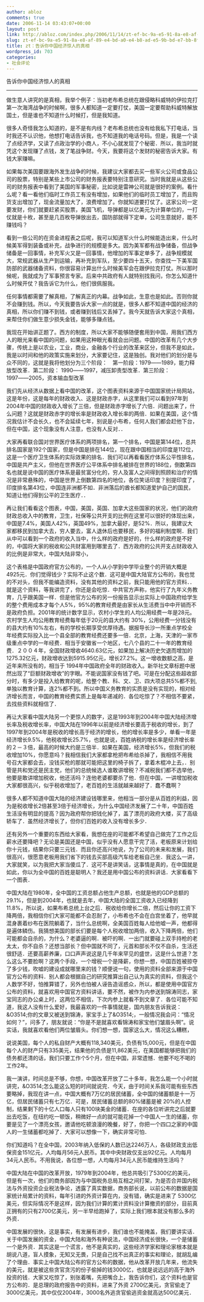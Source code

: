 ```yaml
---
author: abloz
comments: true
date: 2006-11-14 03:43:07+00:00
layout: post
link: http://abloz.com/index.php/2006/11/14/zt-ef-bc-9a-e5-91-8a-e8-af-89-e4-bd-a0-e4-b8-ad-e5-9b-bd-e7-bb-8f-e6-b5-8e-e6-83-8a-e4-ba-ba-e7-9a-84-e7-9c-9f-e7-9b-b8/
slug: zt-ef-bc-9a-e5-91-8a-e8-af-89-e4-bd-a0-e4-b8-ad-e5-9b-bd-e7-bb-8f-e6-b5-8e-e6-83-8a-e4-ba-ba-e7-9a-84-e7-9c-9f-e7-9b-b8
title: zt：告诉你中国经济惊人的真相
wordpress_id: 703
categories:
- 社会评论
---
```


<tr >
<td bgcolor="#ffffff" align="center" height="30" >告诉你中国经济惊人的真相
</td> </tr><tr >
<td bgcolor="#ffffff" height="13" >


* * *



</td></tr><tr >
<td bgcolor="#ffffff" align="center" valign="top" >  

</td></tr><tr >
<td bgcolor="#ffffff" width="616" valign="top" >做生意人讲究的是真相，我举个例子：当初老布希总统在跟侵略科威特的伊拉克打第一次海湾战争的时候啊，很多人都知道一定要打仗，美国一定要帮助科威特解放国土，但是谁也不知道什么时候打，但是我知道。



很多人奇怪我怎么知道的，是不是有内线？老布希总统也没有给我私下打电话，当时我还不认识他，他想打电话告诉我，也不知道我的电话号码。但是，我是一个读了点经济学，又读了点政治学的小商人，不小心就发现了个秘密．所以，我当时就凭这个发现赚了点钱，发了笔战争财。今天，我要将这个发财的秘密告诉大家。有钱大家赚嘛。





如果每次美国要跟海外发生战争的时候，我建议大家都去买一些军火公司或食品公司的股票，特别是某些上市公司的财务报表要特别注意研究。当时我就是从这些公司的财务报表中看到了美国的军事秘密，比如说是雷神公司就是很好的案例。看什么呢？看一看他们临时工作员工有没有增加，如果他们的临时员工增加了，而且购货支出增加了，现金流量加大了，浪费增加了。你就知道要打仗了。这家公司一定要发财，你们就要赶紧买股票，美国飞机，导弹都是以亿美元为计算单位的，一打仗就是十枚，甚至是几百枚导弹放出去，国防部就得下定单，公司生意就好，能不赚钱吗？





看到一些公司的在资金进程表之后呢，我可以知道军火什么时候能造出来，什么时候美军得到装备或补充，战争进行的规模是多大。因为美军都有战争储备，但战争储备是一回事情，补充军火又是一回事情，他增加的军事定单多了，战争规模就大，常规武器从生产到运输，再补充到军队，至少要四十五天，你查找一下美军国防部的武器储备资料，你很容易计算出什么时候美军会在跟伊拉克打仗。所以那时候呢，我就成为了军事预言专家。后来中共政府有人就特别找我问，你怎么知道什么时候开仗？我告诉它为什么，他们很佩服我。





任何事情都需要了解真相，了解真正的内幕。战争如此，生意也是如此。否则你就不会赚到钱。所以，今天我要告诉大家一点的就是，很多人都不知道中国的经济的真相，所以你们赚不到钱，或者赚到钱后又丢掉了。我今天就告诉大家这个真相，来帮住你们做生意少损失金钱，能够多赚点钱。





我现在开始讲正题了。西方的制度，所以大家不能够随便套用到中国，用我们西方人的眼光来看中国的问题，如果用这种眼光看就会出问题。中国的改革有几个大步骤，传统上是以农业，工业，商业，金融各个行业的改革来区分，但我不是如此，我是以时间和他的政策实施来划分，大家要记住，这是独创。我对他们的划分是与众不同的，这就是我将他划分为三个阶段：　第一阶段：1979――1989，能力释放型改革．第二阶段：
1990――1997，减压卸责型改革．第三阶段：1997――2005，资本输血型改革 




我们先从经济从数据上看中国的改革，这个图表资料来源于中国国家统计局网站，这是年份，这是每年的财政收入、这是财政赤字，从这里我们可以看到97年到2004年中国的财政收入增长了三倍，但是财政赤字增长了六倍．问题出来了，什么问题？这就是财政赤字的增长率是财政收入增长率的两倍．如果在美国，这个情况我估计不会长久，也不会延续七年，别说是小布希，任何人我们都会赶他下台，但在中国，这个现象没有人注意，也没有人反对．．





大家再看联合国对世界医疗体系的两项排名，第一个排名，中国是第144位，总共排名国家是192个国家，但是中国是排在144位，现在跟中国相当的印度是112位，这是一个医疗卫生体系的实际效果的排名．我们可以再看看医疗体系公平性排名，中国是共产主义，但他在世界医疗公平体系中排名被排在世界的188位，倒数第四名也就是说中国的医疗体系是最贫富分化的，穷人及富人之间得到照顾和治疗的情况是非常悬殊的，中国是世界上倒数第四名的地位，各位笑话印度？别提印度了，印度排名第43位，中国连非洲都不如．非洲落后的酋长都知道爱护自己的国民，知道让他们得到公平的卫生医疗．．





再让我们看看这个图表，中国，美国，英国、加拿大这些国家的状况，他们的政府财政总收入中的教育，卫生，社保等公共开支的比例在这里可以很好的体现出来，中国是7.4%，美国人42%，英国49%，加拿大最好，是52%．所以，我建议大家都移民到加拿大去，穷人要去，富人退休后也要移民，多好的福利制度啊．我们从中可以看到一个政府的收入当中，什么样的政府是好的，什么样的政府是不好的，中国将大家的税收和公共财富用到哪里去了．西方政府的公共开支占财政收入的比例是非常大，中国大陆非常小，





这个表格是中国政府官方公布的，一个人从小学到中学毕业整个的开销大概是4925元．你们觉得钱少？实际不止这个数．这可是中国大陆官方公布的，我也觉的不对头，但我不能编造资料，没有其他的资料之前，我只能用他的官方资料．．就是这个资料，等我讲完了，你还是会吃惊．中共官方声称，他实行了九年义务教育，几乎跟美国一样．但是他官方公布的另一份报告显示出实际上中国政府给学生的整个费用成本才每个人5%，95%的教育经费是由家长从生活费当中中开销而不是政府负担。2001年的统计数字显示，农村小学生的人均公用经费一年是28元。农村学生人均公用教育经费每年低于20元的县大约有
30%，公用经费一分钱没有的县大约有10%左右，有的学校长期享受优厚待遇。据报导长沙一所重点学校全年经费实际投入比一个县全部的教育经费还要多一倍．北京，上海，天津的一家市级重点中学的一年经费．相当于安徽省一个地区，七八个县的二十一年的教育经费．２００４年，全国财政增收4640.63亿元，如果加上解决历史欠退而增加的1275.32亿元，财政增收达到5915.95亿元，增长27.2%。这一增收数额之高，是近年来所没有的，相当于
1994年中国政府全年的财政收入。新华社文章标题中居然出现了“巨额财政增收”的字眼。不能说国家没有钱了吧。可是在分配这些超收部分时，有多少是投入给教育的呢，给整个教、科、文、卫、四大项总共5%都不到,单独以教育计算，连2%都不到。所以中国义务教育的实质是没有实现的，相对经济增长而言，中国的教育经费实质上是每年递减的．各位吃惊了？不相信不要紧，去找些资料就相信了．





再让大家看中国大陆另一个更惊人的数字，这是1993年到2004年中国大陆经济增长率及税收增长率，中国大陆在1996年以前是经济增长要高于税收的增长，到了1997年到2004年是税收的增长高于经济的增长，他的增长率是多少，单看一年是经济增长9.5%，他税收增长25.7%，也就是说，百姓纳税的增长率是经济增长率的２－３倍，最高的时候大约是三倍半．如果在美国，经济增长5%，但我们的税收增加10%，你愿意吗？我相信我们大家都拿枪把布希给杀掉了，我相信不用我号召大家都会去，没钱买枪的那就可能把这里的椅子拆了，拿着木棍冲上去，．别管是共和党还是民主党，他们的总统候选人谁敢讲增税？不减税我们都不选举他，他要是敢讲增加税收，他还活吗？连他老婆都要杀了他．但在中国，一讲增加税收大家都很高兴，似乎税收增加了，老百姓的生活就越来越好了．蠢不蠢啊？





很多人都不知道中国大陆的经济建设钱哪里来，他相当一部分是从百姓的利益，因为是税收增长2倍甚至3倍于经济增长，为什么中国经济发展了二十年，中国百姓生活没有明显的提高？因为政府帮你把钱化掉了，盖了漂亮的政府大楼，买了高级轿车了．虽然经济增长了，但你们百姓的收入没有增长多少．





还有另外一个重要的东西给大家看，我想在座的可能都不希望自己做完了工作之后薪水还要降吧？无论是美国还是中国，似乎没有人愿意干完了活，老板原来计划给你十元钱，结果你只要三元钱．而且你还高兴地说，为了公司的未来和发展，我们很高兴，很愿意老板用我们省下的钱去买部高级汽车给老板自己坐．我这么一讲，大家就笑，以为我把大家当傻瓜了．这可不是讲笑话，这事情是真的，在中国就是如此，你以为全中国的百姓是聪明人？我还是用中国公布的资料讲话．大家看看下一个图表．





中国大陆在1980年，全中国的工资总额占他生产总额，也就是他的GDP总额的29.1%，但是到2004年，也就是去年，中国大陆的全国工资收入已经降到
11.8%，所以说，如果布希总统上台之后．税收给你增长二倍，然后让你的工资下降两倍，我相信你们大家可能都不会忍耐了，小布希也不会在白宫坐着了，他早就混身裹着纱布在医院躺着了，当什么总统啊，全美国百姓每人给他嘘一声，他都得是遍体鳞伤。我猜想美国的部长们要是每个人税收增加两倍，收入下降两倍，他们可能都会自杀的，为什么？老婆逼的啊．被吓的啊．一出门就要碰上双手持枪的老太太，你不自杀？还想当部长？但中国就不同了，元首和部长不仅不自杀，生活还很舒适．还要高薪养廉，口口声声说这是几千年来罕见的盛世，这是什么世道？怎么这么不要脸啊？这两个手段，一个增税一个是降薪，你想一想，中国百姓被掠夺了多少钱，吹嘘的建设成就哪里来的钱？顺便说一句，使用的资料全部来源于中国官方公布的资料．别人都会根据自己的研究推算出自己认为真实的资料，但我这个人数学不好，怕推算错了，另外也怕被人诬告造谣惑众，所以，都是使用中国官方公布的资料，就喜欢用中国官方资料讲话，要不然，被作为内参送到锦涛同志，家宝同志的办公桌上时，这两位不相信，下次内参上就看不到文章了．各位可能不知道，我这人没有什么爱好，我最喜欢的一件事情就是，国内朋友告诉我说：
&O3514;你的文章又被送到锦涛，家宝手上了&O3514;，一般情况我会问：“情况如何？”，问多了，朋友就说：“你是不是就喜欢看锦涛和家宝他们皱眉头啊”。说实话，我就喜欢看他们两位皱眉头。你们想一想，国家这么大，情况这么糟糕，





说说美国，每个人的私自财产大概有118,340美元，负债有15,000元，但是在中国每个人的财产只有335美元，结果他的负债是11,862美元，在美国都能够把我们的债务都还清的话，我们只要工作个5个月，但在中国，非常遗憾．他要不吃不喝的工作2年。





我一演讲，时间总是不够，你想，中国改革开放了二十多年，我怎么能一个小时就讲完，&O3514;怎么能这么短的时间就说完．今天，由于时间关系我可能有些东西要略掉，我现在讲一点，中国大概有7万亿的居民储蓄，全中国的储蓄额是十一万亿，但居民储蓄只有七万亿．可是，居民储蓄总额的80%储蓄是被
20%的人控制，结果剩下的十亿人口每人只有100块美金的储蓄．在座的各位听讲完之后就要出去吃饭，在纽约吃一顿饭，稍微好一点的就可能花掉一个中国人一生的储蓄，你要是见了一个漂亮女孩，邀请他吃顿浪漫的晚餐，好了，你把一个四口之家的中国人的一生储蓄都吃掉了．大家可以想像一下，确实非常可怕．





你们知道吗？在全中国，2003年纳入低保的人数已达2246万人，各级财政支出低保资金151亿元，人均每月56元人民币。其中中央财政仅支出92亿元。人均每月34元人民币。不用我说，各位想一想，人均每月34元人民币能维持生活吗？





中国大陆在中国的改革开放，1979年到2004年，他总共吸引了5300亿的美元，但是有一次，他们的商务部因为与中国税务总局互相之间打架，为是否合并国内税法与外资投资企业税法争论，透露了真实数据，商务部长说，以前公布的数据是国家统计局累计的资料，每年引进的外资计算在内，没有错，确实是进来了
5300亿美元，但实际情况不是这样，因为我们计算的累计资料没计算撤资的部分，目前真正拥有的只有2700亿美元，另一半早给跑掉了，实际上我们根本就没有那么多的外资．





中国发展的很快，这是事实，有发展有进步，我们谁也不能掩盖，我们要讲实话．关于中国发展的资金，中国大陆和海外有种说法，中国经济成长很快，一个是储蓄一个是外资．其实这是一个谎言，他不是真实的，这些经济学家和理论家根本就是胡说八道，盲人摸象，无知又无畏，只是自己找不出真正的事实和理论，就胡乱编了个理由．事实上中国大陆公布的官方公布的数据，他从改革开放几年来，他流失的美元，就是被这些贪官贪污的份子偷掉的钱3000亿，也就是说远远的高于海外投资的钱．大家又吃惊了，别张着嘴，先把嘴合上，我告诉你们，这个资料也是官方公布的．是总理的政府报告中的资料，进来了外资
2700亿美元，贪官偷走了3000亿美元，其中仅仅2004年，3000名外逃贪官偷逃资金就高达500亿美元．
